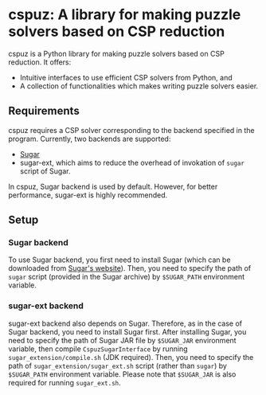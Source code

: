# cspuz: A library for making puzzle solvers based on CSP reduction

cspuz is a Python library for making puzzle solvers based on CSP reduction.
It offers:
- Intuitive interfaces to use efficient CSP solvers from Python, and
- A collection of functionalities which makes writing puzzle solvers easier.

## Requirements

cspuz requires a CSP solver corresponding to the backend specified in the program.
Currently, two backends are supported:

- [Sugar](http://bach.istc.kobe-u.ac.jp/sugar/)
- sugar-ext, which aims to reduce the overhead of invokation of `sugar` script of Sugar.

In cspuz, Sugar backend is used by default.
However, for better performance, sugar-ext is highly recommended.

##  Setup

###  Sugar backend

To use Sugar backend, you first need to install Sugar (which can be downloaded from [Sugar's website](http://bach.istc.kobe-u.ac.jp/sugar/)).
Then, you need to specify the path of `sugar` script (provided in the Sugar archive) by `$SUGAR_PATH` environment variable.

### sugar-ext backend

sugar-ext backend also depends on Sugar.
Therefore, as in the case of Sugar backend, you need to install Sugar first.
After installing Sugar, you need to specify the path of Sugar JAR file by `$SUGAR_JAR` environment variable, then compile `CspuzSugarInterface` by running `sugar_extension/compile.sh` (JDK required).
Then, you need to specify the path of `sugar_extension/sugar_ext.sh` script (rather than `sugar`) by `$SUGAR_PATH` environment variable.
Please note that `$SUGAR_JAR` is also required for running `sugar_ext.sh`.
